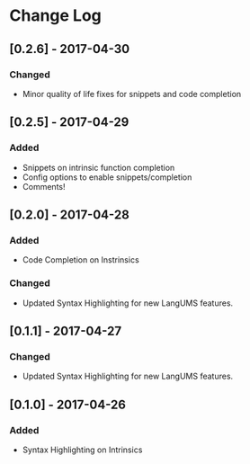 # Change Log

## [0.2.6] - 2017-04-30
### Changed
- Minor quality of life fixes for snippets and code completion

## [0.2.5] - 2017-04-29
### Added
- Snippets on intrinsic function completion
- Config options to enable snippets/completion
- Comments!

## [0.2.0] - 2017-04-28
### Added
- Code Completion on Instrinsics
### Changed
- Updated Syntax Highlighting for new LangUMS features.

## [0.1.1] - 2017-04-27
### Changed
- Updated Syntax Highlighting for new LangUMS features.

## [0.1.0] - 2017-04-26
### Added
- Syntax Highlighting on Intrinsics